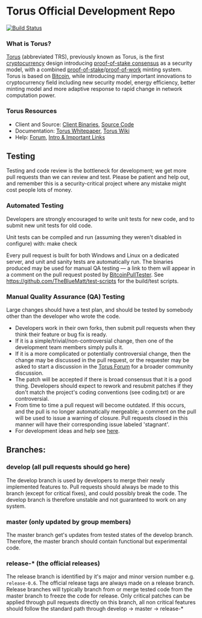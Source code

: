 
Torus Official Development Repo
==================================

[![Build Status](https://travis-ci.org/torus/torus.svg?branch=master)](https://travis-ci.org/torus/torus)

### What is Torus?
[Torus](https://torus.net) (abbreviated TRS), previously known as Torus, is the first [cryptocurrency](https://en.wikipedia.org/wiki/Cryptocurrency) design introducing [proof-of-stake consensus](https://torus.net/resources.html#whitepaper) as a security model, with a combined [proof-of-stake](https://torus.net/resources.html#whitepaper)/[proof-of-work](https://en.wikipedia.org/wiki/Proof-of-work_system) minting system. Torus is based on [Bitcoin](https://bitcoin.org), while introducing many important innovations to cryptocurrency field including new security model, energy efficiency, better minting model and more adaptive response to rapid change in network computation power.

### Torus Resources
* Client and Source:
[Client Binaries](https://torus.net/wallet.html),
[Source Code](https://github.com/torus/torus)
* Documentation: [Torus Whitepaper](https://torus.net/resources.html#whitepaper),
[Torus Wiki](https://github.com/torus/torus/wiki)
* Help: 
[Forum](https://talk.torus.net),
[Intro & Important Links](https://talk.torus.net/t/what-is-torus-intro-important-links/2889)

Testing
-------

Testing and code review is the bottleneck for development; we get more pull
requests than we can review and test. Please be patient and help out, and
remember this is a security-critical project where any mistake might cost people
lots of money.

### Automated Testing

Developers are strongly encouraged to write unit tests for new code, and to submit new unit tests for old code.

Unit tests can be compiled and run (assuming they weren't disabled in configure) with:
  make check

Every pull request is built for both Windows and Linux on a dedicated server,
and unit and sanity tests are automatically run. The binaries produced may be
used for manual QA testing — a link to them will appear in a comment on the
pull request posted by [BitcoinPullTester](https://github.com/BitcoinPullTester). See https://github.com/TheBlueMatt/test-scripts
for the build/test scripts.

### Manual Quality Assurance (QA) Testing

Large changes should have a test plan, and should be tested by somebody other
than the developer who wrote the code.

* Developers work in their own forks, then submit pull requests when they think their feature or bug fix is ready.
* If it is a simple/trivial/non-controversial change, then one of the development team members simply pulls it.
* If it is a more complicated or potentially controversial change, then the change may be discussed in the pull request, or the requester may be asked to start a discussion in the [Torus Forum](https://talk.torus.net) for a broader community discussion.
* The patch will be accepted if there is broad consensus that it is a good thing. Developers should expect to rework and resubmit patches if they don't match the project's coding conventions (see coding.txt) or are controversial.
* From time to time a pull request will become outdated. If this occurs, and the pull is no longer automatically mergeable; a comment on the pull will be used to issue a warning of closure.  Pull requests closed in this manner will have their corresponding issue labeled 'stagnant'.
* For development ideas and help see [here](https://talk.torus.net/c/protocol).

## Branches:

### develop (all pull requests should go here)
The develop branch is used by developers to merge their newly implemented features to.
Pull requests should always be made to this branch (except for critical fixes), and could possibly break the code.
The develop branch is therefore unstable and not guaranteed to work on any system.

### master (only updated by group members)
The master branch get's updates from tested states of the develop branch.
Therefore, the master branch should contain functional but experimental code.

### release-* (the official releases)
The release branch is identified by it's major and minor version number e.g. `release-0.6`.
The official release tags are always made on a release branch.
Release branches will typically branch from or merge tested code from the master branch to freeze the code for release.
Only critical patches can be applied through pull requests directly on this branch, all non critical features should follow the standard path through develop -> master -> release-*
